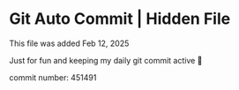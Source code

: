 # Git Auto Commit | Hidden File

This file was added Feb 12, 2025

Just for fun and keeping my daily git commit active 🤪

commit number: 451491
